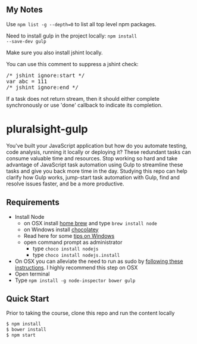 

## My Notes
Use <code>npm list -g --depth=0</code> to list all top level npm packages.

Need to install gulp in the project locally:
<code>npm install --save-dev gulp</code>

Make sure you also install jshint locally.

You can use this comment to suppress a jshint check:
<pre>
/* jshint ignore:start */
var abc = 111
/* jshint ignore:end */
</pre>

If a task does not return stream, then it should either complete synchronously or use 'done' callback to indicate its completion.





# pluralsight-gulp
You've built your JavaScript application but how do you automate testing, code analysis, running it locally or deploying it? These redundant tasks can consume valuable time and resources. Stop working so hard and take advantage of JavaScript task automation using Gulp to streamline these tasks and give you back more time in the day. Studying this repo can help clarify how Gulp works, jump-start task automation with Gulp, find and resolve issues faster, and be a more productive.

## Requirements

- Install Node
	- on OSX install [home brew](http://brew.sh/) and type `brew install node`
	- on Windows install [chocolatey](https://chocolatey.org/) 
    - Read here for some [tips on Windows](http://jpapa.me/winnode)
    - open command prompt as administrator
        - type `choco install nodejs`
        - type `choco install nodejs.install`
- On OSX you can alleviate the need to run as sudo by [following these instructions](http://jpapa.me/nomoresudo). I highly recommend this step on OSX
- Open terminal
- Type `npm install -g node-inspector bower gulp`

## Quick Start
Prior to taking the course, clone this repo and run the content locally
```bash
$ npm install
$ bower install
$ npm start
```


